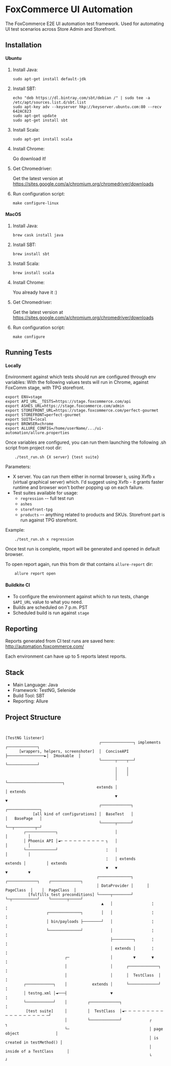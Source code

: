 # FoxCommerce UI Automation

The FoxCommerce E2E UI automation test framework. Used for automating UI test scenarios across Store Admin and Storefront.

## Installation

#### Ubuntu
1. Install Java:

	```
	sudo apt-get install default-jdk
	```

2. Install SBT:

	```
	echo "deb https://dl.bintray.com/sbt/debian /" | sudo tee -a /etc/apt/sources.list.d/sbt.list
	sudo apt-key adv --keyserver hkp://keyserver.ubuntu.com:80 --recv 642AC823
	sudo apt-get update
	sudo apt-get install sbt
	```

3. Install Scala:

	```
	sudo apt-get install scala
	```

4. Install Chrome:

	Go download it!

5. Get Chromedriver:

	Get the latest version at https://sites.google.com/a/chromium.org/chromedriver/downloads

6. Run configuration script:

	```
	make configure-linux
	```

#### MacOS
1. Install Java:

	```
	brew cask install java
	```

2. Install SBT:

	```
	brew install sbt
	```

3. Install Scala:

	```
	brew install scala
	```

4. Install Chrome:

	You already have it :)

5. Get Chromedriver:

	Get the latest version at https://sites.google.com/a/chromium.org/chromedriver/downloads

6. Run configuration script:

	```
	make configure
	```

## Running Tests

#### Locally

Environment against which tests should run are configured through env variables:
With the following values tests will run in Chrome, against FoxComm stage, with TPG storefront.

```
export ENV=stage
export API_URL__TESTS=https://stage.foxcommerce.com/api
export ASHES_URL=https://stage.foxcommerce.com/admin
export STOREFRONT_URL=https://stage.foxcommerce.com/perfect-gourmet
export STOREFRONT=perfect-gourmet
export SUITE=local
export BROWSER=chrome
export ALLURE_CONFIG=/home/userName/.../ui-automation/allure.properties
```
Once variables are configured, you can run them launching the following .sh script from project root dir:

```
	./test_run.sh {X server} {test suite}
```

Parameters:
* X server. You can run them either in normal browser `b`, using Xvfb `x` (virtual graphical server) which.
	I'd suggest using Xvfb - it grants faster runtime and browser won't bother popping up on each failure.
* Test suites available for usage:
	- `regression` -- full test run
	- `ashes`
	- `storefront-tpg`
	- `products` -- anything related to products and SKUs. Storefront part is run against TPG storefront.

Example:

```
	./test_run.sh x regression
```


Once test run is complete, report will be generated and opened in default browser.

To open report again, run this from dir that contains `allure-report` dir:

```
	allure report open
```

#### Buildkite CI
* To configure the environment against which to run tests, change `$API_URL` value to what you need.
* Builds are scheduled on 7 p.m. PST
* Scheduled build is run against `stage`

## Reporting

Reports generated from CI test runs are saved here: http://automation.foxcommerce.com/

Each environment can have up to 5 reports latest reports.

## Stack

* Main Language: Java
* Framework: TestNG, Selenide
* Build Tool: SBT
* Reporting: Allure

## Project Structure


```

                                                                         [TestNG listener]
                                         ┌──────────────┐ implements      ┌─────────────┐
      [wrappers, helpers, screenshoter]  │  ConciseAPI  ├────────────────►│  IHookable  │
                                         └──────┬────┬──┘                 └─────────────┘
                                                │    │
                                                │    │
                                                │    └────────────────────────┐
                                        extends │                             │ extends
                                                ▼                             ▼
                                         ┌─────────────┐              ┌──────────────┐
            [all kind of configurations] │  BaseTest   │              │   BasePage   │
                                         └──────┬──────┘              └──┬─────────┬─┘
        ┌─────────────┐                         │                        │         │
        │ Phoenix API │◄─ ─ ─ ─ ─ ─ ─ ─ ─ ─ ┐   │                        │         │
        └─────────────┘                     ¦   │                        │         │
                                            ¦   │ extends        extends │         │ extends
                                            ▼   ▼                        ▼         ▼
                                        ┌──────────────┐      ┌─────────────┐    ┌─────────────┐
                                        │ DataProvider │      │  PageClass  │    │  PageClass  │
          [fulfills test preconditions] └─────┬────────┘      └─┬───────────┘    └───────┬─────┘
                                          ▲   │                 ¦                        ¦
                  ┌──────────────┐        │   │                 ¦                        ¦
                  │ bin/payloads ├────────┘   │                 ¦                        ¦
                  └──────────────┘            │                 ¦                        ¦
                                              ├─────────┐       ¦                        ¦
                                              │ extends │       ¦                        ¦
                          ┌─                  │         ▼       ▼                        ¦
                          │                   │      ┌─────────────┐                     ¦
                          │                   │      │  TestClass  │                     ¦
        ┌────────────┐    │           extends │      └─────────────┘                     ¦
        │ testng.xml │◄───┤                   ▼                                          ¦
        └────────────┘    │         ┌─────────────┐                                      ¦
         [test suite]     │         │  TestClass  │◄─ ─ ─ ─ ─ ─ ─ ─ ─ ─ ─ ─ ─ ─ ─ ─ ─ ─ ─┘
                          │         └─────────────┘            ┌                            ┐
                          └─                                   │ page object                │
                                                               │ is created in testMethod() │
                                                               │ inside of a TestClass      │
                                                               └                            ┘

```
